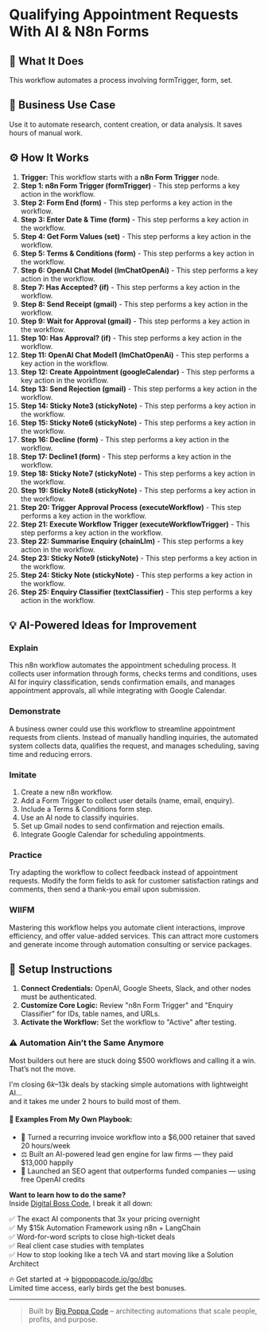 # Qualifying Appointment Requests With AI & N8n Forms

## 🚀 What It Does
This workflow automates a process involving formTrigger, form, set.

## 💼 Business Use Case
Use it to automate research, content creation, or data analysis. It saves hours of manual work.

## ⚙️ How It Works
1.  **Trigger:** This workflow starts with a **n8n Form Trigger** node.
2. **Step 1: n8n Form Trigger (formTrigger)** - This step performs a key action in the workflow.
3. **Step 2: Form End (form)** - This step performs a key action in the workflow.
4. **Step 3: Enter Date & Time (form)** - This step performs a key action in the workflow.
5. **Step 4: Get Form Values (set)** - This step performs a key action in the workflow.
6. **Step 5: Terms & Conditions (form)** - This step performs a key action in the workflow.
7. **Step 6: OpenAI Chat Model (lmChatOpenAi)** - This step performs a key action in the workflow.
8. **Step 7: Has Accepted? (if)** - This step performs a key action in the workflow.
9. **Step 8: Send Receipt (gmail)** - This step performs a key action in the workflow.
10. **Step 9: Wait for Approval (gmail)** - This step performs a key action in the workflow.
11. **Step 10: Has Approval? (if)** - This step performs a key action in the workflow.
12. **Step 11: OpenAI Chat Model1 (lmChatOpenAi)** - This step performs a key action in the workflow.
13. **Step 12: Create Appointment (googleCalendar)** - This step performs a key action in the workflow.
14. **Step 13: Send Rejection (gmail)** - This step performs a key action in the workflow.
15. **Step 14: Sticky Note3 (stickyNote)** - This step performs a key action in the workflow.
16. **Step 15: Sticky Note6 (stickyNote)** - This step performs a key action in the workflow.
17. **Step 16: Decline (form)** - This step performs a key action in the workflow.
18. **Step 17: Decline1 (form)** - This step performs a key action in the workflow.
19. **Step 18: Sticky Note7 (stickyNote)** - This step performs a key action in the workflow.
20. **Step 19: Sticky Note8 (stickyNote)** - This step performs a key action in the workflow.
21. **Step 20: Trigger Approval Process (executeWorkflow)** - This step performs a key action in the workflow.
22. **Step 21: Execute Workflow Trigger (executeWorkflowTrigger)** - This step performs a key action in the workflow.
23. **Step 22: Summarise Enquiry (chainLlm)** - This step performs a key action in the workflow.
24. **Step 23: Sticky Note9 (stickyNote)** - This step performs a key action in the workflow.
25. **Step 24: Sticky Note (stickyNote)** - This step performs a key action in the workflow.
26. **Step 25: Enquiry Classifier (textClassifier)** - This step performs a key action in the workflow.

## 💡 AI-Powered Ideas for Improvement
### Explain
This n8n workflow automates the appointment scheduling process. It collects user information through forms, checks terms and conditions, uses AI for inquiry classification, sends confirmation emails, and manages appointment approvals, all while integrating with Google Calendar.

### Demonstrate
A business owner could use this workflow to streamline appointment requests from clients. Instead of manually handling inquiries, the automated system collects data, qualifies the request, and manages scheduling, saving time and reducing errors.

### Imitate
1. Create a new n8n workflow.
2. Add a Form Trigger to collect user details (name, email, enquiry).
3. Include a Terms & Conditions form step.
4. Use an AI node to classify inquiries.
5. Set up Gmail nodes to send confirmation and rejection emails.
6. Integrate Google Calendar for scheduling appointments.

### Practice
Try adapting the workflow to collect feedback instead of appointment requests. Modify the form fields to ask for customer satisfaction ratings and comments, then send a thank-you email upon submission.

### WIIFM
Mastering this workflow helps you automate client interactions, improve efficiency, and offer value-added services. This can attract more customers and generate income through automation consulting or service packages.

## 🔧 Setup Instructions
1. **Connect Credentials:** OpenAI, Google Sheets, Slack, and other nodes must be authenticated.
2. **Customize Core Logic:** Review "n8n Form Trigger" and "Enquiry Classifier" for IDs, table names, and URLs.
3. **Activate the Workflow:** Set the workflow to "Active" after testing.

### ⚠️ Automation Ain’t the Same Anymore

Most builders out here are stuck doing $500 workflows and calling it a win.  
That’s not the move.  

I'm closing $6k–$13k deals by stacking simple automations with lightweight AI...  
and it takes me under 2 hours to build most of them.

#### 🧠 Examples From My Own Playbook:
- 🔁 Turned a recurring invoice workflow into a $6,000 retainer that saved 20 hours/week  
- ⚖️ Built an AI-powered lead gen engine for law firms — they paid $13,000 happily  
- 🚀 Launched an SEO agent that outperforms funded companies — using free OpenAI credits  

**Want to learn how to do the same?**  
Inside [Digital Boss Code](https://bigpoppacode.io/go/dbc), I break it all down:

✅ The exact AI components that 3x your pricing overnight  
✅ My $15k Automation Framework using n8n + LangChain  
✅ Word-for-word scripts to close high-ticket deals  
✅ Real client case studies with templates  
✅ How to stop looking like a tech VA and start moving like a Solution Architect  

🔥 Get started at → [bigpoppacode.io/go/dbc](https://bigpoppacode.io/go/dbc)  
Limited time access, early birds get the best bonuses.

---
> Built by [Big Poppa Code](https://bigpoppacode.io) – architecting automations that scale people, profits, and purpose.
